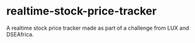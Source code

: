 # realtime-stock-price-tracker
A realtime stock price tracker made as part of a challenge from LUX and DSEAfrica.
